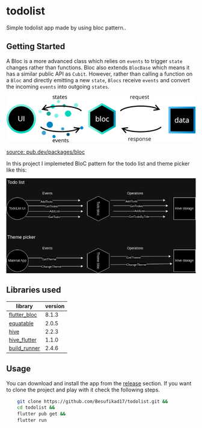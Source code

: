 # todolist

Simple todolist app made by using bloc pattern..

## Getting Started

A Bloc is a more advanced class which relies on `events` to trigger `state` changes rather than functions. Bloc also extends `BlocBase` which means it has a similar public API as `Cubit`. However, rather than calling a function on a `Bloc` and directly emitting a new `state`, `Blocs` receive `events` and convert the incoming `events` into outgoing `states`.

<img src="media/bloc_architecture_full.png">

[source: pub.dev/packages/bloc](https://pub.dev/packages/bloc)

In this project I implemeted BloC pattern for the todo list and theme picker like this:

<img src="media/bloc-diagram.png">

## Libraries used

| library | version | 
| ------- | ------- | 
| [flutter_bloc](https://pub.dev/packages/flutter_bloc) | 8.1.3 | 
| [equatable](https://pub.dev/packages/equatable)     | 2.0.5 |
| [hive](https://pub.dev/packages/hive) | 2.2.3 |
| [hive_flutter](https://pub.dev/packages/hive_flutter) | 1.1.0 |
| [build_runner](https://pub.dev/packages/build_runner) | 2.4.6 |

## Usage

You can download and install the app from the [release](https://github.com/Besufikad17/todolist/releases/) section. If you want to clone the project and play with it check the following steps.

```bash
    git clone https://github.com/Besufikad17/todolist.git && 
    cd todolist && 
    flutter pub get && 
    flutter run
```

